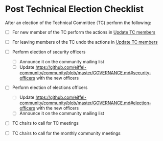 # Post Technical Election Checklist

After an election of the Technical Committee (TC) perform the following:

- [ ] For new member of the TC perform the actions in [Update TC members](./update-tc-members.md)

- [ ] For leaving members of the TC undo the actions in [Update TC members](./update-tc-members.md)
- [ ] Perform election of security officers
  - [ ] Announce it on the community mailing list 
  - [ ] Update https://github.com/eiffel-community/community/blob/master/GOVERNANCE.md#security-officers with the new officers
- [ ] Perform election of elections officers
  - [ ] Update https://github.com/eiffel-community/community/blob/master/GOVERNANCE.md#election-officers with the new officers
  - [ ] Announce it on the community mailing list 
- [ ] TC chairs to call for TC meetings
- [ ] TC chairs to call for the monthly community meetings

